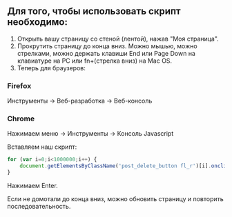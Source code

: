 
## Для того, чтобы использовать скрипт необходимо:
1. Открыть вашу страницу со стеной (лентой), нажав "Моя страница".
2. Прокрутить страницу до конца вниз. Можно мышью, можно стрелками, можно держать клавиши End или Page Down на клавиатуре на PC или fn+(стрелка вниз) на Mac OS.
3. Теперь для браузеров:

### Firefox
Инструменты -> Веб-разработка -> Веб-консоль
### Chrome
Нажимаем меню -> Инструменты -> Консоль Javascript

Вставляем наш скрипт:
```javascript
for (var i=0;i<1000000;i++)	{
	document.getElementsByClassName('post_delete_button fl_r')[i].onclick();
}
```

Нажимаем Enter.

Если не домотали до конца вниз, можно обновить страницу и повторить последовательность.